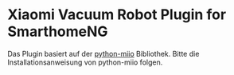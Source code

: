 # Xiaomi Vacuum Robot Plugin for SmarthomeNG
Das Plugin basiert auf der [python-miio](https://github.com/rytilahti/python-miio/blob/master/miio/tests/test_vacuum.py) Bibliothek. Bitte die Installationsanweisung von python-miio folgen.

